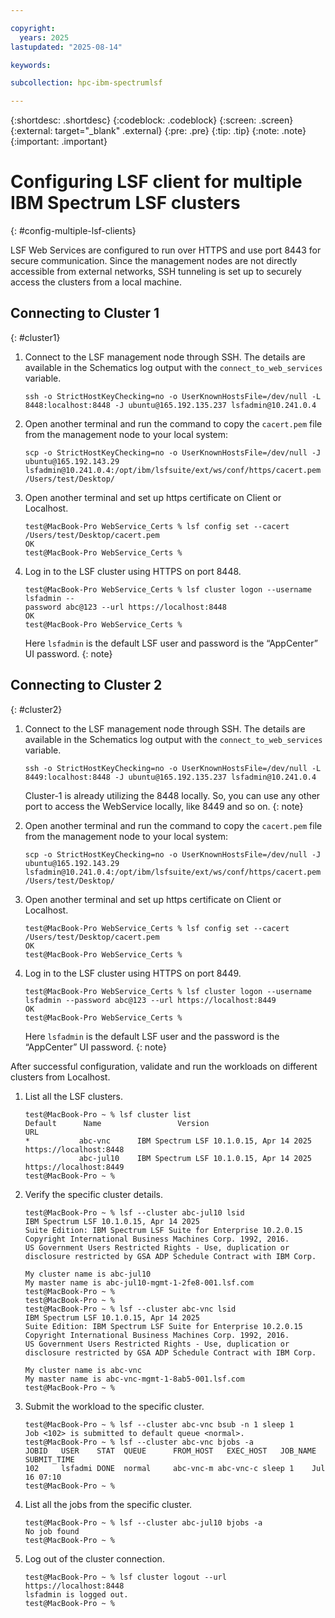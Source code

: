 ```yaml
---

copyright:
  years: 2025
lastupdated: "2025-08-14"

keywords:

subcollection: hpc-ibm-spectrumlsf

---
```


{:shortdesc: .shortdesc}
{:codeblock: .codeblock}
{:screen: .screen}
{:external: target="_blank" .external}
{:pre: .pre}
{:tip: .tip}
{:note: .note}
{:important: .important}

# Configuring LSF client for multiple IBM Spectrum LSF clusters
{: #config-multiple-lsf-clients}

LSF Web Services are configured to run over HTTPS and use port 8443 for secure communication. Since the management nodes are not directly accessible from external networks, SSH tunneling is set up to securely access the clusters from a local machine.

## Connecting to Cluster 1
{: #cluster1}

1. Connect to the LSF management node through SSH. The details are available in the Schematics log output with the `connect_to_web_services` variable.

    ```pre
    ssh -o StrictHostKeyChecking=no -o UserKnownHostsFile=/dev/null -L 8448:localhost:8448 -J ubuntu@165.192.135.237 lsfadmin@10.241.0.4
    ```

2. Open another terminal and run the command to copy the `cacert.pem` file from the management node to your local system:

    ```pre
    scp -o StrictHostKeyChecking=no -o UserKnownHostsFile=/dev/null -J ubuntu@165.192.143.29 lsfadmin@10.241.0.4:/opt/ibm/lsfsuite/ext/ws/conf/https/cacert.pem /Users/test/Desktop/
    ```

3. Open another terminal and set up https certificate on Client or Localhost.

    ```pre
    test@MacBook-Pro WebService_Certs % lsf config set --cacert /Users/test/Desktop/cacert.pem
    OK
    test@MacBook-Pro WebService_Certs % 
    ```

4. Log in to the LSF cluster using HTTPS on port 8448.

    ```pre
    test@MacBook-Pro WebService_Certs % lsf cluster logon --username lsfadmin --
    password abc@123 --url https://localhost:8448
    OK
    test@MacBook-Pro WebService_Certs % 
    ```

    Here `lsfadmin` is the default LSF user and password is the “AppCenter” UI password.
    {: note}

## Connecting to Cluster 2
{: #cluster2}

1. Connect to the LSF management node through SSH. The details are available in the Schematics log output with the `connect_to_web_services` variable.

    ```pre
    ssh -o StrictHostKeyChecking=no -o UserKnownHostsFile=/dev/null -L 8449:localhost:8448 -J ubuntu@165.192.135.237 lsfadmin@10.241.0.4
    ```

    Cluster-1 is already utilizing the 8448 locally. So, you can use any other port to access the WebService locally, like 8449 and so on.
    {: note}

2. Open another terminal and run the command to copy the `cacert.pem` file from the management node to your local system:

    ```pre
    scp -o StrictHostKeyChecking=no -o UserKnownHostsFile=/dev/null -J ubuntu@165.192.143.29 lsfadmin@10.241.0.4:/opt/ibm/lsfsuite/ext/ws/conf/https/cacert.pem /Users/test/Desktop/
    ```

3. Open another terminal and set up https certificate on Client or Localhost.

    ```pre
    test@MacBook-Pro WebService_Certs % lsf config set --cacert /Users/test/Desktop/cacert.pem
    OK
    test@MacBook-Pro WebService_Certs % 
    ```

4. Log in to the LSF cluster using HTTPS on port 8449.

    ```pre
    test@MacBook-Pro WebService_Certs % lsf cluster logon --username lsfadmin --password abc@123 --url https://localhost:8449
    OK
    test@MacBook-Pro WebService_Certs % 
    ```

    Here `lsfadmin` is the default LSF user and the password is the “AppCenter” UI password.
    {: note}

After successful configuration, validate and run the workloads on different clusters from Localhost.

1. List all the LSF clusters.

    ```pre
    test@MacBook-Pro ~ % lsf cluster list
    Default      Name                 Version                             URL
    *           abc-vnc      IBM Spectrum LSF 10.1.0.15, Apr 14 2025   https://localhost:8448
                abc-jul10    IBM Spectrum LSF 10.1.0.15, Apr 14 2025   https://localhost:8449
    test@MacBook-Pro ~ %
    ```

2. Verify the specific cluster details.

    ```pre
    test@MacBook-Pro ~ % lsf --cluster abc-jul10 lsid
    IBM Spectrum LSF 10.1.0.15, Apr 14 2025
    Suite Edition: IBM Spectrum LSF Suite for Enterprise 10.2.0.15
    Copyright International Business Machines Corp. 1992, 2016.
    US Government Users Restricted Rights - Use, duplication or disclosure restricted by GSA ADP Schedule Contract with IBM Corp.
    ```

    ```pre
    My cluster name is abc-jul10
    My master name is abc-jul10-mgmt-1-2fe8-001.lsf.com
    test@MacBook-Pro ~ %
    test@MacBook-Pro ~ %
    test@MacBook-Pro ~ % lsf --cluster abc-vnc lsid
    IBM Spectrum LSF 10.1.0.15, Apr 14 2025
    Suite Edition: IBM Spectrum LSF Suite for Enterprise 10.2.0.15
    Copyright International Business Machines Corp. 1992, 2016.
    US Government Users Restricted Rights - Use, duplication or disclosure restricted by GSA ADP Schedule Contract with IBM Corp.
    ```

    ```pre
    My cluster name is abc-vnc
    My master name is abc-vnc-mgmt-1-8ab5-001.lsf.com
    test@MacBook-Pro ~ %
    ```

3. Submit the workload to the specific cluster.

    ```pre
    test@MacBook-Pro ~ % lsf --cluster abc-vnc bsub -n 1 sleep 1
    Job <102> is submitted to default queue <normal>.
    test@MacBook-Pro ~ % lsf --cluster abc-vnc bjobs -a
    JOBID   USER    STAT  QUEUE      FROM_HOST   EXEC_HOST   JOB_NAME   SUBMIT_TIME
    102     lsfadmi DONE  normal     abc-vnc-m abc-vnc-c sleep 1    Jul 16 07:10
    test@MacBook-Pro ~ %
    ```

4. List all the jobs from the specific cluster.

    ```pre
    test@MacBook-Pro ~ % lsf --cluster abc-jul10 bjobs -a
    No job found
    test@MacBook-Pro ~ %
    ```

5. Log out of the cluster connection.

    ```pre
    test@MacBook-Pro ~ % lsf cluster logout --url https://localhost:8448
    lsfadmin is logged out.
    test@MacBook-Pro ~ %
    ```
